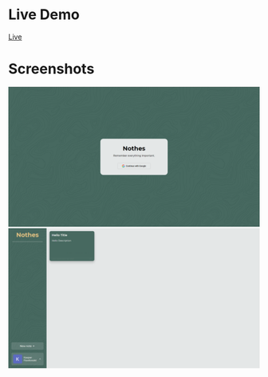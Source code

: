 # Live Demo
[Live](https://nothes-4ce2c.web.app/)

# Screenshots
![](screenshots/Nothes1.PNG)
![](screenshots/Nothes2.PNG)
